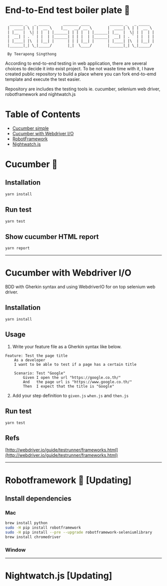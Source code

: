 # End-to-End test boiler plate :beer:
```
  ______ _   _ _____      _______ ____         ______ _   _ _____  
 |  ____| \ | |  __ \    |__   __/ __ \       |  ____| \ | |  __ \ 
 | |__  |  \| | |  | |______| | | |  | |______| |__  |  \| | |  | |
 |  __| | . ` | |  | |______| | | |  | |______|  __| | . ` | |  | |
 | |____| |\  | |__| |      | | | |__| |      | |____| |\  | |__| |
 |______|_| \_|_____/       |_|  \____/       |______|_| \_|_____/ 
 
 By Teerapong Singthong
```

According to end-to-end testing in web application, there are several choices to decide it into exist project.
To be not waste time with it, I have created public repository to build a place where you can fork end-to-emd template and execute the test easier.

Repository are includes the testing tools ie. cucumber, selenium web driver, robotframework and nightwatch.js

# Table of Contents
  - [Cucumber simple](#cucumber)
  - [Cucumber with Webdriver I/O](#cucumber-with-webdriver-io)
  - [RobotFramework](#robotframework)
  - [Nightwatch.js](#nightwatch)
# Cucumber :shower:

## Installation
```sh
yarn install
```
## Run test
```sh
yarn test
```
## Show cucumber HTML report
```sh
yarn report
```
---

# Cucumber with Webdriver I/O
BDD with Gherkin syntax and using WebdriverIO for on top selenium web driver.

## Installation
```
yarn install
```
## Usage
1. Write your feature file as a Gherkin syntax like below.
```
Feature: Test the page title
    As a developer
    I want to be able to test if a page has a certain title

    Scenario: Test "Google"
        Given I open the url "https://google.co.th/"
        And   the page url is "https://www.google.co.th/"
        Then  I expect that the title is "Google"

```
2. Add your step definition to `given.js` `when.js` and `then.js`

## Run test
```
yarn test
```
## Refs
[http://webdriver.io/guide/testrunner/frameworks.html](http://webdriver.io/guide/testrunner/frameworks.html)

---

# Robotframework :hatched_chick: [Updating]
## Install dependencies
### Mac
```sh
brew install python
sudo -H pip install robotframework
sudo -H pip install --pre --upgrade robotframework-seleniumlibrary
brew install chromedriver
```
### Window
---
# Nightwatch.js [Updating]